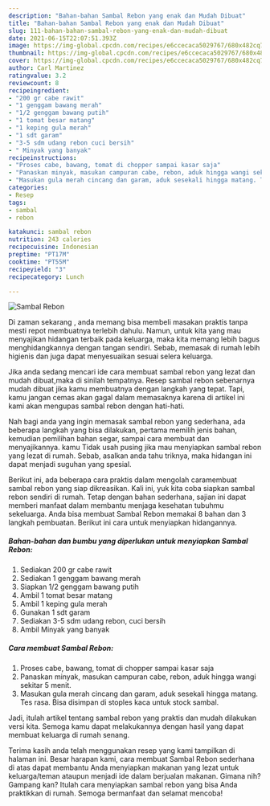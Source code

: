 ```yaml
---
description: "Bahan-bahan Sambal Rebon yang enak dan Mudah Dibuat"
title: "Bahan-bahan Sambal Rebon yang enak dan Mudah Dibuat"
slug: 111-bahan-bahan-sambal-rebon-yang-enak-dan-mudah-dibuat
date: 2021-06-15T22:07:51.393Z
image: https://img-global.cpcdn.com/recipes/e6ccecaca5029767/680x482cq70/sambal-rebon-foto-resep-utama.jpg
thumbnail: https://img-global.cpcdn.com/recipes/e6ccecaca5029767/680x482cq70/sambal-rebon-foto-resep-utama.jpg
cover: https://img-global.cpcdn.com/recipes/e6ccecaca5029767/680x482cq70/sambal-rebon-foto-resep-utama.jpg
author: Carl Martinez
ratingvalue: 3.2
reviewcount: 8
recipeingredient:
- "200 gr cabe rawit"
- "1 genggam bawang merah"
- "1/2 genggam bawang putih"
- "1 tomat besar matang"
- "1 keping gula merah"
- "1 sdt garam"
- "3-5 sdm udang rebon cuci bersih"
- " Minyak yang banyak"
recipeinstructions:
- "Proses cabe, bawang, tomat di chopper sampai kasar saja"
- "Panaskan minyak, masukan campuran cabe, rebon, aduk hingga wangi sekitar 5 menit."
- "Masukan gula merah cincang dan garam, aduk sesekali hingga matang. Tes rasa. Bisa disimpan di stoples kaca untuk stock sambal."
categories:
- Resep
tags:
- sambal
- rebon

katakunci: sambal rebon 
nutrition: 243 calories
recipecuisine: Indonesian
preptime: "PT17M"
cooktime: "PT55M"
recipeyield: "3"
recipecategory: Lunch

---
```



![Sambal Rebon](https://img-global.cpcdn.com/recipes/e6ccecaca5029767/680x482cq70/sambal-rebon-foto-resep-utama.jpg)

Di zaman  sekarang , anda memang bisa membeli masakan praktis tanpa mesti repot membuatnya terlebih dahulu. Namun, untuk kita yang mau menyajikan hidangan terbaik pada keluarga, maka kita memang lebih bagus menghidangkannya dengan tangan sendiri. Sebab, memasak di rumah lebih higienis dan juga dapat menyesuaikan sesuai selera keluarga.

Jika anda sedang mencari ide cara membuat sambal rebon yang lezat dan mudah dibuat,maka di sinilah tempatnya. Resep sambal rebon  sebenarnya mudah dibuat jika kamu membuatnya dengan langkah yang tepat. Tapi, kamu jangan cemas akan gagal dalam memasaknya 
karena di artikel ini kami akan mengupas sambal rebon dengan hati-hati.  



Nah bagi anda yang ingin memasak sambal rebon yang sederhana, ada beberapa langkah yang bisa dilakukan, pertama memilih jenis bahan, kemudian pemilihan bahan segar, sampai cara membuat dan menyajikannya. kamu Tidak usah pusing jika mau menyiapkan sambal rebon yang lezat di rumah. Sebab, asalkan anda  tahu triknya, maka hidangan ini dapat menjadi suguhan yang spesial.

Berikut ini, ada beberapa cara praktis  dalam mengolah caramembuat sambal rebon yang siap dikreasikan. Kali ini, yuk kita coba siapkan sambal rebon sendiri di rumah. Tetap dengan bahan sederhana, sajian ini dapat memberi manfaat dalam membantu menjaga kesehatan tubuhmu sekeluarga. Anda bisa membuat Sambal Rebon memakai 8 bahan dan 3 langkah pembuatan. Berikut ini cara untuk menyiapkan hidangannya.

<!--inarticleads1-->

##### Bahan-bahan dan bumbu yang diperlukan untuk menyiapkan Sambal Rebon:

1. Sediakan 200 gr cabe rawit
1. Sediakan 1 genggam bawang merah
1. Siapkan 1/2 genggam bawang putih
1. Ambil 1 tomat besar matang
1. Ambil 1 keping gula merah
1. Gunakan 1 sdt garam
1. Sediakan 3-5 sdm udang rebon, cuci bersih
1. Ambil  Minyak yang banyak




<!--inarticleads2-->

##### Cara membuat Sambal Rebon:

1. Proses cabe, bawang, tomat di chopper sampai kasar saja
1. Panaskan minyak, masukan campuran cabe, rebon, aduk hingga wangi sekitar 5 menit.
1. Masukan gula merah cincang dan garam, aduk sesekali hingga matang. Tes rasa. Bisa disimpan di stoples kaca untuk stock sambal.




Jadi, itulah artikel tentang  sambal rebon  yang praktis dan mudah dilakukan versi kita. Semoga kamu dapat melakukannya dengan hasil yang dapat membuat keluarga di rumah senang. 

Terima kasih anda telah menggunakan resep yang kami tampilkan di halaman ini. Besar harapan kami, cara membuat  Sambal Rebon sederhana di atas dapat membantu Anda menyiapkan makanan yang lezat untuk keluarga/teman ataupun menjadi ide dalam berjualan makanan. Gimana nih? Gampang kan? Itulah cara menyiapkan sambal rebon yang bisa Anda praktikkan di rumah. Semoga bermanfaat dan selamat mencoba!

